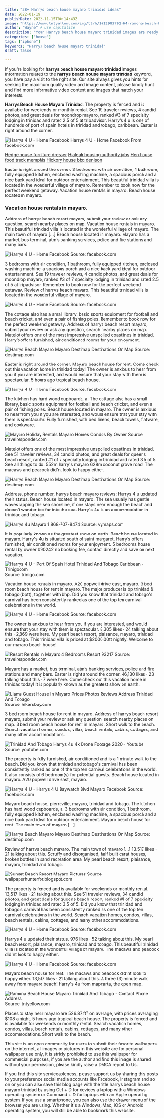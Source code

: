 ```yaml
---
title: "38+ Harrys beach house mayaro trinidad ideas"
date: 2022-01-19
publishDate: 2022-11-15T00:14:43Z
image: "https://www.tntyellow.com/img/tt/h/1612983762-64-ramona-beach-house.jpg"
author: "Wayne" # use capitalize
description: "Your Harrys beach house mayaro trinidad images are ready. Harrys beach house mayaro trinidad are a topic that is being searched for and liked by netizens today. You can Download the Harrys beach house mayaro trinidad files here. Download all royalty-free photos and vectors."
categories: ["house"]
tags: ["iphone"]
keywords: "Harrys beach house mayaro trinidad"
draft: false

---
```


If you're looking for **harrys beach house mayaro trinidad** images information related to the **harrys beach house mayaro trinidad** keyword, you have pay a visit to the right  site.  Our site always  gives you  hints  for seeking  the maximum  quality video and image  content, please kindly hunt and find more informative video content and images  that match your interests.

**Harrys Beach House Mayaro Trinidad**. The property is fenced and is available for weekends or monthly rental. See 19 traveler reviews, 4 candid photos, and great deals for moondrop mayaro, ranked #3 of 7 specialty lodging in trinidad and rated 2.5 of 5 at tripadvisor. Harry’s 4 u is one of hundreds of port of spain hotels in trinidad and tobago, caribbean. Easter is right around the corner.

![Harrys 4 U - Home Facebook](https://lookaside.fbsbx.com/lookaside/crawler/media/?media_id=112226085474429 "Harrys 4 U - Home Facebook")
Harrys 4 U - Home Facebook From facebook.com

[Hedge house furniture dresser](/hedge-house-furniture-dresser/)
[Hialeah housing authority jobs](/hialeah-housing-authority-jobs/)
[Hen house food truck memphis](/hen-house-food-truck-memphis/)
[Hickory house bbq denison](/hickory-house-bbq-denison/)

Easter is right around the corner. 3 bedrooms with air condition, 1 bathroom, fully equipped kitchen, enclosed washing machine, a spacious porch and a nice back yard ideal for outdoor entertainment. This beautiful trinidad villa is located in the wonderful village of mayaro. Remember to book now for the perfect weekend getaway. Vacation house rentals in mayaro. Beach house located in mayaro.

### Vacation house rentals in mayaro.

Address of harrys beach resort mayaro, submit your review or ask any question, search nearby places on map. Vacation house rentals in mayaro. This beautiful trinidad villa is located in the wonderful village of mayaro. The main town of mayaro […] Beach house located in mayaro. Mayaro has a market, bus terminal, atm’s banking services, police and fire stations and many bars.


![Harrys 4 U - Home Facebook](https://lookaside.fbsbx.com/lookaside/crawler/media/?media_id=314610652033388 "Harrys 4 U - Home Facebook")
Source: facebook.com

3 bedrooms with air condition, 1 bathroom, fully equipped kitchen, enclosed washing machine, a spacious porch and a nice back yard ideal for outdoor entertainment. See 19 traveler reviews, 4 candid photos, and great deals for moondrop mayaro, ranked #3 of 7 specialty lodging in trinidad and rated 2.5 of 5 at tripadvisor. Remember to book now for the perfect weekend getaway. Review of harrys beach mayaro. This beautiful trinidad villa is located in the wonderful village of mayaro.

![Harrys 4 U - Home Facebook](https://lookaside.fbsbx.com/lookaside/crawler/media/?media_id=947214665308896 "Harrys 4 U - Home Facebook")
Source: facebook.com

The cottage also has a small library, basic sports equipment for football and beach cricket, and even a pair of fishing poles. Remember to book now for the perfect weekend getaway. Address of harrys beach resort mayaro, submit your review or ask any question, search nearby places on map. Matelot offers one of the most impressive unspoiled coastlines in trinidad. Harry’s offers furnished, air conditioned rooms for your enjoyment.

![Harrys Beach Mayaro Mayaro Destimap Destinations On Map](https://i.ytimg.com/vi/-f3ggav2lsw/maxresdefault.jpg "Harrys Beach Mayaro Mayaro Destimap Destinations On Map")
Source: destimap.com

Easter is right around the corner. Mayaro beach house for rent. Come check out this vacation home in trinidad today! The owner is anxious to hear from you if you are interested, and would ensure that your stay with them is spectacular. 5 hours ago tropical beach house.

![Harrys 4 U - Home Facebook](https://lookaside.fbsbx.com/lookaside/crawler/media/?media_id=184167015077753 "Harrys 4 U - Home Facebook")
Source: facebook.com

The kitchen has hard wood cupboards, a. The cottage also has a small library, basic sports equipment for football and beach cricket, and even a pair of fishing poles. Beach house located in mayaro. The owner is anxious to hear from you if you are interested, and would ensure that your stay with them is spectacular. Fully furnished, with bed linens, beach towels, flatware, and cookware.

![Mayaro Holiday Rentals Mayaro Homes Condos By Owner](https://www.findarentals.com/files/images/plogo_154959300617_1.jpg "Mayaro Holiday Rentals Mayaro Homes Condos By Owner")
Source: travelresponder.com

Matelot offers one of the most impressive unspoiled coastlines in trinidad. See 51 traveler reviews, 34 candid photos, and great deals for queens beach resort, ranked #1 of 7 specialty lodging in trinidad and rated 3.5 of 5. See all things to do. 552m harry&#039;s mayaro 628m coconut grove road. The macaws and peacock did&#039;nt look to happy either.

![Harrys Beach Mayaro Mayaro Destimap Destinations On Map](https://i.ytimg.com/vi/4Fn42gEYWLQ/maxresdefault.jpg "Harrys Beach Mayaro Mayaro Destimap Destinations On Map")
Source: destimap.com

Address, phone number, harrys beach mayaro reviews: Harrys 4 u updated their status. Beach house located in mayaro. The sea usually has gentle waves lapping the sea shoreline, if one stays near enough the beach and doesn’t wander too far into the sea. Harry&#039;s 4u is an accommodation in trinidad and tobago.

![Harrys 4u Mayaro 1 868-707-8474](https://lh3.googleusercontent.com/p/AF1QipOuUsdCLiKnBcC-IUCOyaFhGizuwKwCz6Gr9Ak-=s1600-w400 "Harrys 4u Mayaro 1 868-707-8474")
Source: vymaps.com

It is popularly known as the greatest show on earth. Beach house located in mayaro. Harry&#039;s 4u is situated south of saint margaret. Harry’s offers furnished, air conditioned rooms for your enjoyment. 5 bedrooms house rental by owner #90242 no booking fee, contact directly and save on next vacation.

![Harrys 4 U - Port Of Spain Hotel Trinidad And Tobago Caribbean - Trinigocom](https://www.trinigo.com/trinidad-tobago/wp-content/uploads/2014/11/hotel.jpg "Harrys 4 U - Port Of Spain Hotel Trinidad And Tobago Caribbean - Trinigocom")
Source: trinigo.com

Vacation house rentals in mayaro. A20 popwell drive east, mayaro. 3 bed room beach house for rent in mayaro. The major producer is bp trinidad &amp; tobago (bptt), together with bhp. Did you know that trinidad and tobago&#039;s carnival has been consistently ranked as one of the top ten carnival celebrations in the world.

![Harrys 4 U - Home Facebook](https://lookaside.fbsbx.com/lookaside/crawler/media/?media_id=112226085474429 "Harrys 4 U - Home Facebook")
Source: facebook.com

The owner is anxious to hear from you if you are interested, and would ensure that your stay with them is spectacular. 8,305 likes · 24 talking about this · 2,869 were here. My pearl beach resort, plaisance, mayaro, trinidad and tobago. This trinidad villa is priced at $2000.00tt nightly. Welcome to our mayaro beach house!

![Resort Rentals In Mayaro 4 Bedrooms Resort 93217](https://www.findarentals.com/files/images/1512363007187.jpg "Resort Rentals In Mayaro 4 Bedrooms Resort 93217")
Source: travelresponder.com

Mayaro has a market, bus terminal, atm’s banking services, police and fire stations and many bars. Easter is right around the corner. 46,130 likes · 23 talking about this · 7 were here. Come check out this vacation home in trinidad today! It is popularly known as the greatest show on earth.

![Liams Guest House In Mayaro Prices Photos Reviews Address Trinidad And Tobago](https://q-xx.bstatic.com/xdata/images/hotel/max1000/248244879.jpg?k=061a9bd4963691f242b782d31fc5f93f52b410cab7de37fe0b0b0cf739f95a37 "Liams Guest House In Mayaro Prices Photos Reviews Address Trinidad And Tobago")
Source: hikersbay.com

3 bed room beach house for rent in mayaro. Address of harrys beach resort mayaro, submit your review or ask any question, search nearby places on map. 3 bed room beach house for rent in mayaro. Short walk to the beach. Search vacation homes, condos, villas, beach rentals, cabins, cottages, and many other accommodations.

![Trinidad And Tobago Harrys 4u 4k Drone Footage 2020 - Youtube](https://i.ytimg.com/vi/72I2axxbhA8/maxresdefault.jpg "Trinidad And Tobago Harrys 4u 4k Drone Footage 2020 - Youtube")
Source: youtube.com

The property is fully furnished, air conditioned and is a 1 minute walk to the beach. Did you know that trinidad and tobago&#039;s carnival has been consistently ranked as one of the top ten carnival celebrations in the world. It also consists of 6 bedroom(s) for potential guests. Beach house located in mayaro. A20 popwell drive east, mayaro.

![Harrys 4 U - Harrys 4 U Baywatch Blvd Mayaro Facebook](https://lookaside.fbsbx.com/lookaside/crawler/media/?media_id=808713942492303 "Harrys 4 U - Harrys 4 U Baywatch Blvd Mayaro Facebook")
Source: facebook.com

Mayaro beach house, pierreville, mayaro, trinidad and tobago. The kitchen has hard wood cupboards, a. 3 bedrooms with air condition, 1 bathroom, fully equipped kitchen, enclosed washing machine, a spacious porch and a nice back yard ideal for outdoor entertainment. Mayaro beach house for rent. The main town of mayaro […]

![Harrys Beach Mayaro Mayaro Destimap Destinations On Map](https://i.ytimg.com/vi/AKKhT7uqYbw/sddefault.jpg "Harrys Beach Mayaro Mayaro Destimap Destinations On Map")
Source: destimap.com

Review of harrys beach mayaro. The main town of mayaro […] 13,517 likes · 21 talking about this. Scruffy and disorganised, half built carat houses, broken bottles in sand recreation area. My pearl beach resort, plaisance, mayaro, trinidad and tobago.

![Sunset Beach Resort Mayaro Pictures](https://trinidadandtobagovillas.net/account/propertyImages/118/2017-07-26%2014_06_07%20-%20ENaONp5.jpg "Sunset Beach Resort Mayaro Pictures")
Source: wallpaperhunterfor.blogspot.com

The property is fenced and is available for weekends or monthly rental. 13,517 likes · 21 talking about this. See 51 traveler reviews, 34 candid photos, and great deals for queens beach resort, ranked #1 of 7 specialty lodging in trinidad and rated 3.5 of 5. Did you know that trinidad and tobago&#039;s carnival has been consistently ranked as one of the top ten carnival celebrations in the world. Search vacation homes, condos, villas, beach rentals, cabins, cottages, and many other accommodations.

![Harrys 4 U - Home Facebook](https://lookaside.fbsbx.com/lookaside/crawler/media/?media_id=1248865971810429 "Harrys 4 U - Home Facebook")
Source: facebook.com

Harrys 4 u updated their status. 976 likes · 52 talking about this. My pearl beach resort, plaisance, mayaro, trinidad and tobago. This beautiful trinidad villa is located in the wonderful village of mayaro. The macaws and peacock did&#039;nt look to happy either.

![Harrys 4 U - Home Facebook](https://lookaside.fbsbx.com/lookaside/crawler/media/?media_id=1248864801810546 "Harrys 4 U - Home Facebook")
Source: facebook.com

Mayaro beach house for rent. The macaws and peacock did&#039;nt look to happy either. 13,517 likes · 21 talking about this. A three (3) minute walk away from mayaro beach! Harry&#039;s 4u from mapcarta, the open map.

![Ramona Beach House Mayaro Trinidad And Tobago - Contact Phone Address](https://www.tntyellow.com/img/tt/h/1612983762-64-ramona-beach-house.jpg "Ramona Beach House Mayaro Trinidad And Tobago - Contact Phone Address")
Source: tntyellow.com

Places to stay near mayaro are 526.87 ft² on average, with prices averaging $108 a night. 5 hours ago tropical beach house. The property is fenced and is available for weekends or monthly rental. Search vacation homes, condos, villas, beach rentals, cabins, cottages, and many other accommodations. Short walk to the beach.

This site is an open community for users to submit their favorite wallpapers on the internet, all images or pictures in this website are for personal wallpaper use only, it is stricly prohibited to use this wallpaper for commercial purposes, if you are the author and find this image is shared without your permission, please kindly raise a DMCA report to Us.

If you find this site serviceableness, please support us by sharing this posts to your preference social media accounts like Facebook, Instagram and so on or you can also save this blog page with the title harrys beach house mayaro trinidad by using Ctrl + D for devices a laptop with a Windows operating system or Command + D for laptops with an Apple operating system. If you use a smartphone, you can also use the drawer menu of the browser you are using. Whether it's a Windows, Mac, iOS or Android operating system, you will still be able to bookmark this website.
